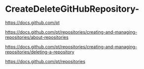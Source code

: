 # CreateDeleteGitHubRepository-
https://docs.github.com/pt

https://docs.github.com/pt/repositories/creating-and-managing-repositories/about-repositories

https://docs.github.com/pt/repositories/creating-and-managing-repositories/deleting-a-repository

https://docs.github.com/pt/repositories

